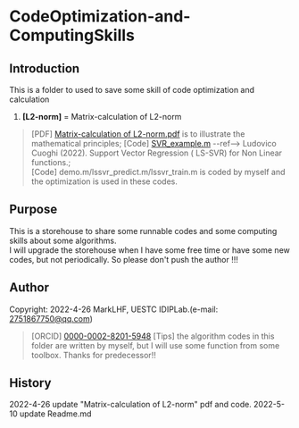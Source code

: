 # CodeOptimization-and-ComputingSkills

## Introduction

This is a folder to used to save some skill of code optimization and calculation

1. **[L2-norm]** = Matrix-calculation of L2-norm  

>[PDF] [Matrix-calculation of L2-norm.pdf](https://github.com/wcs7846/CodeOptimization-and-ComputingSkills/blob/main/Matrix-calculation%20of%20L2-norm/%E7%9F%A9%E9%98%B52%E8%8C%83%E6%95%B0%E7%9A%84%E5%BE%AA%E7%8E%AF%E8%AE%A1%E7%AE%97%E8%BD%AC%E6%8D%A2%E4%B8%BA%E7%9F%A9%E9%98%B5%E8%AE%A1%E7%AE%97.pdf) is to illustrate the mathematical principles;
>[Code] [SVR_example.m](https://www.mathworks.com/matlabcentral/fileexchange/73706-support-vector-regression-ls-svr-for-non-linear-functions) --ref--> Ludovico Cuoghi (2022). Support Vector Regression ( LS-SVR) for Non Linear functions.;  
>[Code] demo.m/lssvr_predict.m/lssvr_train.m is coded by myself and the optimization is used in these codes.

## Purpose

This is a storehouse to share some runnable codes and some computing skills about some algorithms.  
I will upgrade the storehouse when I have some free time or have some new codes, but not periodically. So please don't push the author !!!

## Author

Copyright: 2022-4-26 MarkLHF, UESTC IDIPLab.(e-mail: 2751867750@qq.com)  
>[ORCID] [0000-0002-8201-5948](https://orcid.org/my-orcid?orcid=0000-0002-8201-5948)
>[Tips] the algorithm codes in this folder are written by myself, but I will use some function from some toolbox. Thanks for predecessor!!

## History

2022-4-26  update "Matrix-calculation of L2-norm" pdf and code.
2022-5-10  update Readme.md  